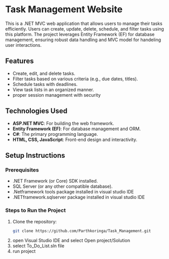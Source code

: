 # Task Management Website
This is a .NET MVC web application that allows users to manage their tasks efficiently. Users can create, update, delete, schedule, and filter tasks using this platform. The project leverages Entity Framework (EF) for database management, ensuring robust data handling and MVC model for handeling user interactions.

## Features
- Create, edit, and delete tasks.
- Filter tasks based on various criteria (e.g., due dates, titles).
- Schedule tasks with deadlines.
- View task lists in an organized manner.
- proper session management with security

## Technologies Used
- **ASP.NET MVC**: For building the web framework.
- **Entity Framework (EF)**: For database management and ORM.
- **C#**: The primary programming language.
- **HTML, CSS, JavaScript**: Front-end design and interactivity.

## Setup Instructions
### Prerequisites
- .NET Framework (or Core) SDK installed.
- SQL Server (or any other compatible database).
- .Netframework tools package installed in visual studio IDE
- .NETframework.sqlserver package installed in visual studio IDE

### Steps to Run the Project
1. Clone the repository:
   ```bash
   git clone https://github.com/Parthkoringa/Task_Management.git
2. open Visual Studio IDE and select Open project/Solution
3. select To_Do_List.sln file
4. run project
